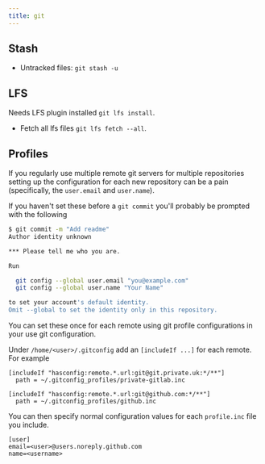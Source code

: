 ```yaml
---
title: git
---
```


## Stash

 - Untracked files: `git stash -u`

## LFS

Needs LFS plugin installed `git lfs install`.

 - Fetch all lfs files `git lfs fetch --all`.


## Profiles

If you regularly use multiple remote git servers for multiple repositories setting up the configuration
for each new repository can be a pain (specifically, the `user.email` and `user.name`).

If you haven't set these before a `git commit` you'll probably be prompted with the following

```bash
$ git commit -m "Add readme"
Author identity unknown

*** Please tell me who you are.

Run

  git config --global user.email "you@example.com"
  git config --global user.name "Your Name"

to set your account's default identity.
Omit --global to set the identity only in this repository.
```

You can set these once for each remote using git profile configurations in your use git configuration.

Under `/home/<user>/.gitconfig` add an `[includeIf ...]` for each remote. For example

```text
[includeIf "hasconfig:remote.*.url:git@git.private.uk:*/**"]
  path = ~/.gitconfig_profiles/private-gitlab.inc

[includeIf "hasconfig:remote.*.url:git@github.com:*/**"]
  path = ~/.gitconfig_profiles/github.inc
```

You can then specify normal configuration values for each `profile.inc` file you include.

```text
[user]
email=<user>@users.noreply.github.com
name=<username>
```
